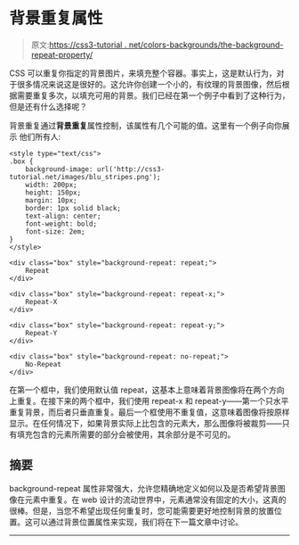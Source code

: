 # 背景重复属性

> 原文:[https://css3-tutorial . net/colors-backgrounds/the-background-repeat-property/](https://css3-tutorial.net/colors-backgrounds/the-background-repeat-property/)

CSS 可以重复你指定的背景图片，来填充整个容器。事实上，这是默认行为，对于很多情况来说这是很好的。这允许你创建一个小的，有纹理的背景图像，然后根据需要重复多次，以填充可用的背景。我们已经在第一个例子中看到了这种行为，但是还有什么选择呢？

背景重复通过**背景重复**属性控制，该属性有几个可能的值。这里有一个例子向你展示 他们所有人:

```
<style type="text/css">
.box {
	background-image: url('http://css3-tutorial.net/images/blu_stripes.png');
	width: 200px;
	height: 150px;
	margin: 10px;
	border: 1px solid black;
	text-align: center;
	font-weight: bold;
	font-size: 2em;
}
</style>

<div class="box" style="background-repeat: repeat;">
	Repeat
</div>

<div class="box" style="background-repeat: repeat-x;">
	Repeat-X
</div>

<div class="box" style="background-repeat: repeat-y;">
	Repeat-Y
</div>

<div class="box" style="background-repeat: no-repeat;">
	No-Repeat
</div>
```

在第一个框中，我们使用默认值 repeat，这基本上意味着背景图像将在两个方向上重复。在接下来的两个框中，我们使用 repeat-x 和 repeat-y——第一个只水平重复背景，而后者只垂直重复。最后一个框使用不重复值，这意味着图像将按原样显示。在任何情况下，如果背景实际上比包含的元素大，那么图像将被裁剪——只有填充包含的元素所需要的部分会被使用，其余部分是不可见的。

## 摘要

background-repeat 属性非常强大，允许您精确地定义如何以及是否希望背景图像在元素中重复。在 web 设计的流动世界中，元素通常没有固定的大小，这真的很棒。但是，当您不希望出现任何重复时，您可能需要更好地控制背景的放置位置。这可以通过背景位置属性来实现，我们将在下一篇文章中讨论。

* * *